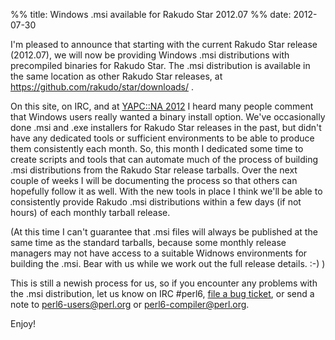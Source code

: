 %% title: Windows .msi available for Rakudo Star 2012.07
%% date: 2012-07-30

I'm pleased to announce that starting with the current Rakudo Star release (2012.07), we will now be providing Windows .msi distributions with precompiled binaries for Rakudo Star.  The .msi distribution is available in the same location as other Rakudo Star releases, at <a href="https://github.com/rakudo/star/downloads/">https://github.com/rakudo/star/downloads/</a> .

On this site, on IRC, and at <a href="http://www.yapcna.org/">YAPC::NA 2012</a> I heard many people comment that Windows users really wanted a binary install option.  We've occasionally done .msi and .exe installers for Rakudo Star releases in the past, but didn't have any dedicated tools or sufficient environments to be able to produce them consistently each month.  So, this month I dedicated some time to create scripts and tools that can automate much of the process of building .msi distributions from the Rakudo Star release tarballs.  Over the next couple of weeks I will be documenting the process so that others can hopefully follow it as well.  With the new tools in place I think we'll be able to consistently provide Rakudo .msi distributions within a few days (if not hours) of each monthly tarball release.

(At this time I can't guarantee that .msi files will always be published at the same time
as the standard tarballs, because some monthly release managers may not have access to a suitable Widnows environments for building the .msi.  Bear with us while we work out the full release details.  :-) )

This is still a newish process for us, so if you encounter any problems with the .msi distribution, let us know on IRC #perl6, <a href="http://rakudo.org/tickets/">file a bug ticket</a>, or send a note to <a href="mailto:perl6-users@perl.org">perl6-users@perl.org</a> or <a href="mailto:perl6-compiler@perl.org">perl6-compiler@perl.org</a>.

Enjoy!